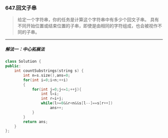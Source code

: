 ### 647.回文子串
> 给定一个字符串，你的任务是计算这个字符串中有多少个回文子串。
> 具有不同开始位置或结束位置的子串，即使是由相同的字符组成，也会被视作不同的子串。
***
##### 解法一：中心拓展法
```c++
class Solution {
public:
    int countSubstrings(string s) {
        int n=s.size(),ans=0;
        for(int i=0;i<n;++i)
        {
            for(int j=0;j<=1;++j){
                int l=i;
                int r=i+j;
                while(l>=0&&r<n&&s[l--]==s[r++])
                    ans++;
            }
        }
        return ans;
    }
};
```
